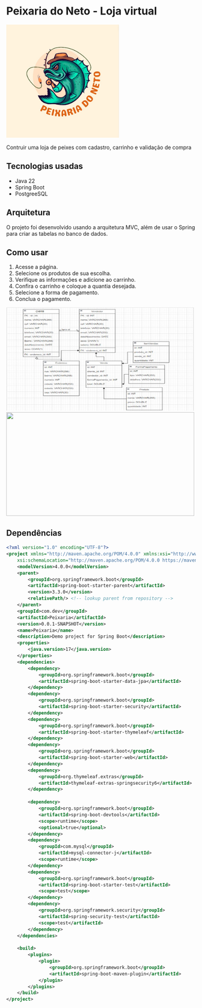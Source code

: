 # Peixaria do Neto - Loja virtual

<img width="300px" height="300px" src="https://github.com/DavidMzNeto/Java/blob/main/Peixaria/src/main/resources/static/Imagens/logo.jpeg">

Contruir uma loja de peixes com cadastro, carrinho e validação de compra

## Tecnologias usadas

- Java 22
- Spring Boot
- PostgreeSQL

## Arquitetura

O projeto foi desenvolvido usando a arquitetura MVC, além de usar o Spring para criar as tabelas no banco de dados.

## Como usar

1. Acesse a página.
2. Selecione os produtos de sua escolha.
3. Verifique as informações e adicione ao carrinho.
4. Confira o carrinho e coloque a quantia desejada.
5. Selecione a forma de pagamento.
6. Conclua o pagamento.

<img alt="app" width="500px" height="275px" src="https://github.com/DavidMzNeto/Java/blob/main/Peixaria/src/main/resources/static/Imagens/a.jpeg"><img width="500px" height="275px" src="https://github.com/DavidMzNeto/Java/blob/main/Peixaria/src/main/resources/static/20240623_202604.gif">



## Dependências

```xml
<?xml version="1.0" encoding="UTF-8"?>
<project xmlns="http://maven.apache.org/POM/4.0.0" xmlns:xsi="http://www.w3.org/2001/XMLSchema-instance"
    xsi:schemaLocation="http://maven.apache.org/POM/4.0.0 https://maven.apache.org/xsd/maven-4.0.0.xsd">
    <modelVersion>4.0.0</modelVersion>
    <parent>
        <groupId>org.springframework.boot</groupId>
        <artifactId>spring-boot-starter-parent</artifactId> 
        <version>3.3.0</version>
        <relativePath/> <!-- lookup parent from repository -->
    </parent>
    <groupId>com.dev</groupId>
    <artifactId>Peixaria</artifactId>
    <version>0.0.1-SNAPSHOT</version>
    <name>Peixaria</name>
    <description>Demo project for Spring Boot</description>
    <properties>
        <java.version>17</java.version>
    </properties>
    <dependencies>
        <dependency>
            <groupId>org.springframework.boot</groupId>
            <artifactId>spring-boot-starter-data-jpa</artifactId>
        </dependency>
        <dependency>
            <groupId>org.springframework.boot</groupId>
            <artifactId>spring-boot-starter-security</artifactId>
        </dependency>
        <dependency>
            <groupId>org.springframework.boot</groupId>
            <artifactId>spring-boot-starter-thymeleaf</artifactId>
        </dependency>
        <dependency>
            <groupId>org.springframework.boot</groupId>
            <artifactId>spring-boot-starter-web</artifactId>
        </dependency>
        <dependency>
            <groupId>org.thymeleaf.extras</groupId>
            <artifactId>thymeleaf-extras-springsecurity6</artifactId>
        </dependency>

        <dependency>
            <groupId>org.springframework.boot</groupId>
            <artifactId>spring-boot-devtools</artifactId>
            <scope>runtime</scope>
            <optional>true</optional>
        </dependency>
        <dependency>
            <groupId>com.mysql</groupId>
            <artifactId>mysql-connector-j</artifactId>
            <scope>runtime</scope>
        </dependency>
        <dependency>
            <groupId>org.springframework.boot</groupId>
            <artifactId>spring-boot-starter-test</artifactId>
            <scope>test</scope>
        </dependency>
        <dependency>
            <groupId>org.springframework.security</groupId>
            <artifactId>spring-security-test</artifactId>
            <scope>test</artifactId>
        </dependency>
    </dependencies>

    <build>
        <plugins>
            <plugin>
                <groupId>org.springframework.boot</groupId>
                <artifactId>spring-boot-maven-plugin</artifactId>
            </plugin>
        </plugins>
    </build>
</project>
